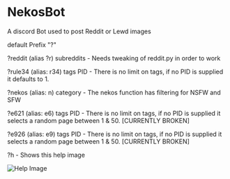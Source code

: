 # NekosBot
 A discord Bot used to post Reddit or Lewd images

default Prefix "?"

?reddit (alias ?r) subreddits - Needs tweaking of reddit.py in order to work

?rule34 (alias: r34) tags PID - There is no limit on tags, if no PID is supplied it defaults to 1.

?nekos (alias: n) category - The nekos function has filtering for NSFW and SFW

?e621 (alias: e6) tags PID - There is no limit on tags, if no PID is supplied it selects a random page between 1 & 50. [CURRENTLY BROKEN]

?e926 (alias: e9) tags PID - There is no limit on tags, if no PID is supplied it selects a random page between 1 & 50. [CURRENTLY BROKEN]

?h - Shows this help image

![Help Image](https://media.discordapp.net/attachments/696020372939866177/751736447979225158/helpimage.png)
